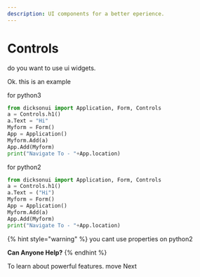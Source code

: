 ```yaml
---
description: UI components for a better eperience.
---
```


# Controls

do you want to use ui widgets.

Ok. this is an example

for python3

```python
from dicksonui import Application, Form, Controls
a = Controls.h1()
a.Text = "Hi"
Myform = Form()
App = Application()
Myform.Add(a)
App.Add(Myform)
print("Navigate To - "+App.location)
```

for python2

```python
from dicksonui import Application, Form, Controls
a = Controls.h1()
a.Text = ("Hi")
Myform = Form()
App = Application()
Myform.Add(a)
App.Add(Myform)
print("Navigate To - "+App.location)
```

{% hint style="warning" %}
you cant use properties on python2

**Can Anyone Help?**
{% endhint %}

To learn about powerful features. move Next

